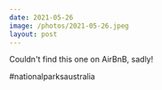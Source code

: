 ```yaml
---
date: 2021-05-26
image: /photos/2021-05-26.jpeg
layout: post
---
```


Couldn't find this one on AirBnB, sadly!

#nationalparksaustralia
